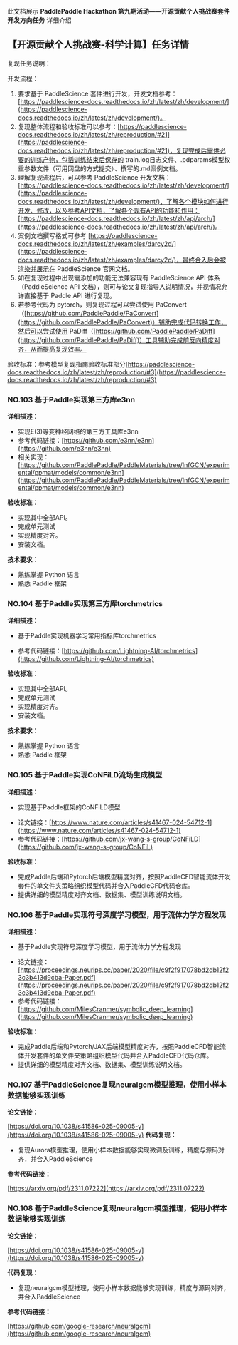 此文档展示 **PaddlePaddle Hackathon 第九期活动——开源贡献个人挑战赛套件开发方向任务** 详细介绍

## 【开源贡献个人挑战赛-科学计算】任务详情

复现任务说明：

开发流程：
1. 要求基于 PaddleScience 套件进行开发，开发文档参考：[https://paddlescience-docs.readthedocs.io/zh/latest/zh/development/](https://paddlescience-docs.readthedocs.io/zh/latest/zh/development/)。
2. 复现整体流程和验收标准可以参考：[https://paddlescience-docs.readthedocs.io/zh/latest/zh/reproduction/#21](https://paddlescience-docs.readthedocs.io/zh/latest/zh/reproduction/#21)，复现完成后需供必要的训练产物，包括训练结束后保存的 train.log日志文件、.pdparams模型权重参数文件（可用网盘的方式提交）、撰写的.md案例文档。
3. 理解复现流程后，可以参考 PaddleScience 开发文档：[https://paddlescience-docs.readthedocs.io/zh/latest/zh/development/](https://paddlescience-docs.readthedocs.io/zh/latest/zh/development/)，了解各个模块如何进行开发、修改，以及参考API文档，了解各个现有API的功能和作用：[https://paddlescience-docs.readthedocs.io/zh/latest/zh/api/arch/](https://paddlescience-docs.readthedocs.io/zh/latest/zh/api/arch/)。
4. 案例文档撰写格式可参考 [https://paddlescience-docs.readthedocs.io/zh/latest/zh/examples/darcy2d/](https://paddlescience-docs.readthedocs.io/zh/latest/zh/examples/darcy2d/)，最终合入后会被渲染并展示在 PaddleScience 官网文档。
5. 如在复现过程中出现需添加的功能无法兼容现有 PaddleScience API 体系（PaddleScience API 文档﻿），则可与论文复现指导人说明情况，并视情况允许直接基于 Paddle API 进行复现。
6. 若参考代码为 pytorch，则复现过程可以尝试使用 PaConvert（[https://github.com/PaddlePaddle/PaConvert](https://github.com/PaddlePaddle/PaConvert)）辅助完成代码转换工作，然后可以尝试使用 PaDiff（[https://github.com/PaddlePaddle/PaDiff](https://github.com/PaddlePaddle/PaDiff)）工具辅助完成前反向精度对齐，从而提高复现效率。

验收标准：参考模型复现指南验收标准部分[https://paddlescience-docs.readthedocs.io/zh/latest/zh/reproduction/#3](https://paddlescience-docs.readthedocs.io/zh/latest/zh/reproduction/#3)

### NO.103 基于Paddle实现第三方库e3nn

**详细描述：**

- 实现E(3)等变神经网络的第三方工具库e3nn
- 参考代码链接：[https://github.com/e3nn/e3nn](https://github.com/e3nn/e3nn)
- 相关实现：[https://github.com/PaddlePaddle/PaddleMaterials/tree/InfGCN/experimental/ppmat/models/common/e3nn](https://github.com/PaddlePaddle/PaddleMaterials/tree/InfGCN/experimental/ppmat/models/common/e3nn)

**验收标准**：

* 实现其中全部API。
* 完成单元测试
* 实现精度对齐。
* 安装文档。

**技术要求：**

* 熟练掌握 Python 语言
* 熟悉 Paddle 框架

### NO.104 基于Paddle实现第三方库torchmetrics

**详细描述：**

- 基于Paddle实现机器学习常用指标库torchmetrics
* 参考代码链接：[https://github.com/Lightning-AI/torchmetrics](https://github.com/Lightning-AI/torchmetrics)

**验收标准**：

* 实现其中全部API。
* 完成单元测试
* 实现精度对齐。
* 安装文档。

**技术要求：**

* 熟练掌握 Python 语言
* 熟悉 Paddle 框架

### NO.105 基于Paddle实现CoNFiLD流场生成模型

**详细描述：**

- 实现基于Paddle框架的CoNFiLD模型
* 论文链接：[https://www.nature.com/articles/s41467-024-54712-1](https://www.nature.com/articles/s41467-024-54712-1)
* 参考代码链接：[https://github.com/jx-wang-s-group/CoNFiLD](https://github.com/jx-wang-s-group/CoNFiL)

**验收标准**：

* 完成Paddle后端和Pytorch后端模型精度对齐，按照PaddleCFD智能流体开发套件的单文件夹策略组织模型代码并合入PaddleCFD代码仓库。
* 提供详细的模型精度对齐文档、数据集、模型训练说明文档。

### NO.106 基于Paddle实现符号深度学习模型，用于流体力学方程发现

**详细描述：**

- 基于Paddle实现符号深度学习模型，用于流体力学方程发现
* 论文链接：[https://proceedings.neurips.cc/paper/2020/file/c9f2f917078bd2db12f23c3b413d9cba-Paper.pdf](https://proceedings.neurips.cc/paper/2020/file/c9f2f917078bd2db12f23c3b413d9cba-Paper.pdf)
* 参考代码链接：[https://github.com/MilesCranmer/symbolic_deep_learning](https://github.com/MilesCranmer/symbolic_deep_learning)


**验收标准**：

* 完成Paddle后端和Pytorch/JAX后端模型精度对齐，按照PaddleCFD智能流体开发套件的单文件夹策略组织模型代码并合入PaddleCFD代码仓库。
* 提供详细的模型精度对齐文档、数据集、模型训练说明文档。

### NO.107 基于PaddleScience复现neuralgcm模型推理，使用小样本数据能够实现训练

**论文链接：**

[https://doi.org/10.1038/s41586-025-09005-y](https://doi.org/10.1038/s41586-025-09005-y)
**代码复现：**

- 复现Aurora模型推理，使用小样本数据能够实现微调及训练，精度与源码对齐，并合入PaddleScience

**参考代码链接：**

[https://arxiv.org/pdf/2311.07222](https://arxiv.org/pdf/2311.07222)

### NO.108 基于PaddleScience复现neuralgcm模型推理，使用小样本数据能够实现训练

**论文链接：**

[https://doi.org/10.1038/s41586-025-09005-y](https://doi.org/10.1038/s41586-025-09005-y)

**代码复现：**

- 复现neuralgcm模型推理，使用小样本数据能够实现训练，精度与源码对齐，并合入PaddleScience

**参考代码链接：**

[https://github.com/google-research/neuralgcm](https://github.com/google-research/neuralgcm)
